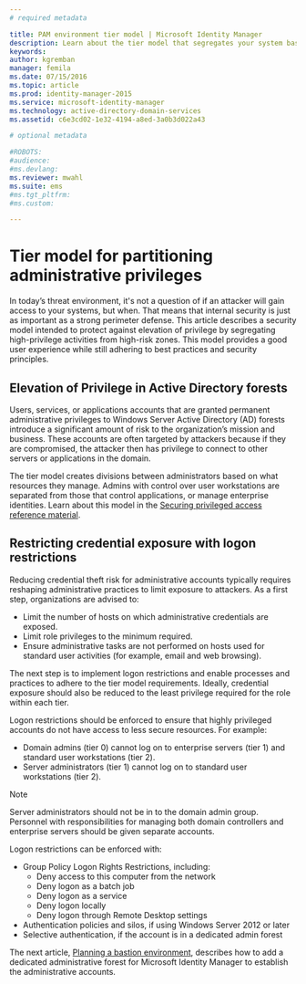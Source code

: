 ```yaml
---
# required metadata

title: PAM environment tier model | Microsoft Identity Manager
description: Learn about the tier model that segregates your system based on vulnerability to risk.
keywords:
author: kgremban
manager: femila
ms.date: 07/15/2016
ms.topic: article
ms.prod: identity-manager-2015
ms.service: microsoft-identity-manager
ms.technology: active-directory-domain-services
ms.assetid: c6e3cd02-1e32-4194-a8ed-3a0b3d022a43

# optional metadata

#ROBOTS:
#audience:
#ms.devlang:
ms.reviewer: mwahl
ms.suite: ems
#ms.tgt_pltfrm:
#ms.custom:

---
```


# Tier model for partitioning administrative privileges

In today’s threat environment, it's not a question of if an attacker will gain access to your systems, but when. That means that internal security is just as important as a strong perimeter defense. This article describes a security model intended to protect against elevation of privilege by segregating high-privilege activities from high-risk zones. This model provides a good user experience while still adhering to best practices and security principles.

## Elevation of Privilege in Active Directory forests

Users, services, or applications accounts that are granted permanent administrative privileges to Windows Server Active Directory (AD) forests introduce a significant amount of risk to the organization’s mission and business. These accounts are often targeted by attackers because if they are compromised, the attacker then has privilege to connect to other servers or applications in the domain.

The tier model creates divisions between administrators based on what resources they manage. Admins with control over user workstations are separated from those that control applications, or manage enterprise identities. Learn about this model in the [Securing privileged access reference material](http://aka.ms/tiermodel).

## Restricting credential exposure with logon restrictions

Reducing credential theft risk for administrative accounts typically requires reshaping administrative practices to limit exposure to attackers. As a first step, organizations are advised to:

- Limit the number of hosts on which administrative credentials are exposed.
- Limit role privileges to the minimum required.
- Ensure administrative tasks are not performed on hosts used for standard user activities (for example, email and web browsing).

The next step is to implement logon restrictions and enable processes and practices to adhere to the tier model requirements. Ideally, credential exposure should also be reduced to the least privilege required for the role within each tier.

Logon restrictions should be enforced to ensure that highly privileged accounts do not have access to less secure resources. For example:

- Domain admins (tier 0) cannot log on to enterprise servers (tier 1) and standard user workstations (tier 2).
- Server administrators (tier 1) cannot log on to standard user workstations (tier 2).

>[!NOTE]
> Server administrators should not be in to the domain admin group. Personnel with responsibilities for managing both domain controllers and enterprise servers should be given separate accounts.

Logon restrictions can be enforced with:

- Group Policy Logon Rights Restrictions, including:  
    - Deny access to this computer from the network  
    - Deny logon as a batch job  
    - Deny logon as a service  
    - Deny logon locally  
    - Deny logon through Remote Desktop settings  
- Authentication policies and silos, if using Windows Server 2012 or later
- Selective authentication, if the account is in a dedicated admin forest

The next article, [Planning a bastion environment](planning-bastion-environment.md), describes how to add a dedicated administrative forest for Microsoft Identity Manager to establish the administrative accounts.
